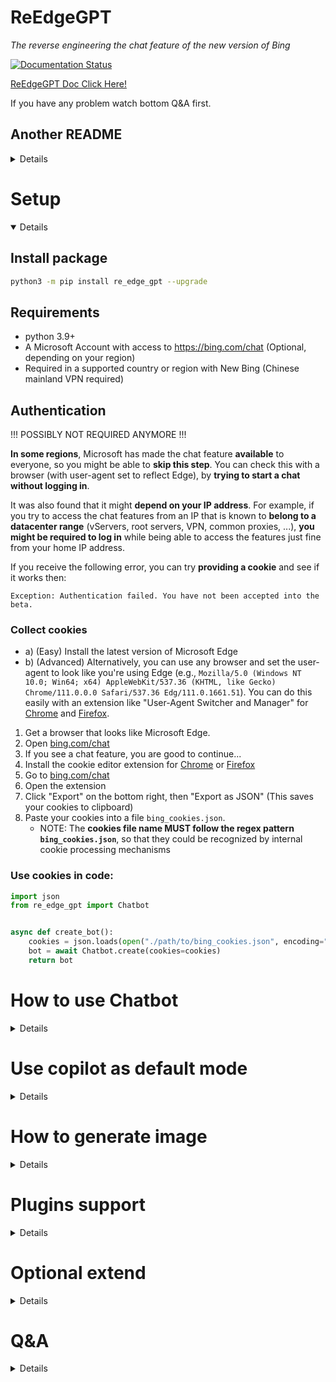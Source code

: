 # ReEdgeGPT

_The reverse engineering the chat feature of the new version of Bing_

[![Documentation Status](https://readthedocs.org/projects/reedgegpt/badge/?version=latest)](https://reedgegpt.readthedocs.io/en/latest/?badge=latest)

[ReEdgeGPT Doc Click Here!](https://reedgegpt.readthedocs.io/en/latest/)

If you have any problem watch bottom Q&A first.

## Another README

<details>

[繁體中文](/Readmes/zh_tw.md)

</details>

<summary>

# Setup

</summary>

<details open>

## Install package

```bash
python3 -m pip install re_edge_gpt --upgrade
```
## Requirements

- python 3.9+
- A Microsoft Account with access to <https://bing.com/chat> (Optional, depending on your region)
- Required in a supported country or region with New Bing (Chinese mainland VPN required)

## Authentication

!!! POSSIBLY NOT REQUIRED ANYMORE !!!

**In some regions**, Microsoft has made the chat feature **available** to everyone, so you might be able to **skip this step**. You can check this with a browser (with user-agent set to reflect Edge), by **trying to start a chat without logging in**.

It was also found that it might **depend on your IP address**. For example, if you try to access the chat features from an IP that is known to **belong to a datacenter range** (vServers, root servers, VPN, common proxies, ...), **you might be required to log in** while being able to access the features just fine from your home IP address.

If you receive the following error, you can try **providing a cookie** and see if it works then:

`Exception: Authentication failed. You have not been accepted into the beta.`

### Collect cookies

- a) (Easy) Install the latest version of Microsoft Edge
- b) (Advanced) Alternatively, you can use any browser and set the user-agent to look like you're using Edge (e.g., `Mozilla/5.0 (Windows NT 10.0; Win64; x64) AppleWebKit/537.36 (KHTML, like Gecko) Chrome/111.0.0.0 Safari/537.36 Edg/111.0.1661.51`). You can do this easily with an extension like "User-Agent Switcher and Manager" for [Chrome](https://chrome.google.com/webstore/detail/user-agent-switcher-and-m/bhchdcejhohfmigjafbampogmaanbfkg) and [Firefox](https://addons.mozilla.org/en-US/firefox/addon/user-agent-string-switcher/).

1. Get a browser that looks like Microsoft Edge.
2. Open [bing.com/chat](https://bing.com/chat)
3. If you see a chat feature, you are good to continue...
4. Install the cookie editor extension for [Chrome](https://chrome.google.com/webstore/detail/cookie-editor/hlkenndednhfkekhgcdicdfddnkalmdm) or [Firefox](https://addons.mozilla.org/en-US/firefox/addon/cookie-editor/)
5. Go to [bing.com/chat]([https://bing.com](https://bing.com/chat))
6. Open the extension
7. Click "Export" on the bottom right, then "Export as JSON" (This saves your cookies to clipboard)
8. Paste your cookies into a file `bing_cookies.json`.
   - NOTE: The **cookies file name MUST follow the regex pattern `bing_cookies.json`**, so that they could be recognized by internal cookie processing mechanisms

### Use cookies in code:

```python
import json
from re_edge_gpt import Chatbot


async def create_bot():
    cookies = json.loads(open("./path/to/bing_cookies.json", encoding="utf-8").read())
    bot = await Chatbot.create(cookies=cookies)
    return bot

```

</details>

<summary>

# How to use Chatbot

</summary>

<details>

## Run from Command Line

```
 $ python3 -m re_edge_gpt -h

        ReEdgeGPT - A demo of reverse engineering the Bing GPT chatbot

        !help for help

        Type !exit to exit

usage: __main__.py [-h] [--enter-once] [--search-result] [--no-stream] [--rich] [--proxy PROXY] [--wss-link WSS_LINK]
                  [--style {creative,balanced,precise}] [--prompt PROMPT] [--cookie-file COOKIE_FILE]
                  [--history-file HISTORY_FILE] [--locale LOCALE]

options:
  -h, --help            show this help message and exit
  --enter-once
  --search-result
  --no-stream
  --rich
  --proxy PROXY         Proxy URL (e.g. socks5://127.0.0.1:1080)
  --wss-link WSS_LINK   WSS URL(e.g. wss://sydney.bing.com/sydney/ChatHub)
  --style {creative,balanced,precise}
  --prompt PROMPT       prompt to start with
  --cookie-file COOKIE_FILE
                        path to cookie file
  --history-file HISTORY_FILE
                        path to history file
  --locale LOCALE       your locale (e.g. en-US, zh-CN, en-IE, en-GB)
```

(China/US/UK/Norway has enhanced support for locale)

## Run in Python

### 1. The `Chatbot` class and `asyncio` for more granular control

Use Async for the best experience, for example:

```python
import asyncio
import json
from pathlib import Path

from re_edge_gpt import Chatbot
from re_edge_gpt import ConversationStyle


# If you are using jupyter pls install this package
# from nest_asyncio import apply


async def test_ask() -> None:
    bot = None
    try:
        cookies = json.loads(open(
            str(Path(str(Path.cwd()) + "/bing_cookies.json")), encoding="utf-8").read())
        bot = await Chatbot.create(cookies=cookies)
        response = await bot.ask(
            prompt="How to boil the egg",
            conversation_style=ConversationStyle.balanced,
            simplify_response=True
        )
        # If you are using non ascii char you need set ensure_ascii=False
        print(json.dumps(response, indent=2, ensure_ascii=False))
        # Raw response
        # print(response)
        assert response
    except Exception as error:
        raise error
    finally:
        if bot is not None:
            await bot.close()


if __name__ == "__main__":
    # If you are using jupyter pls use nest_asyncio apply()
    # apply()
    try:
        loop = asyncio.get_running_loop()
    except RuntimeError:
        loop = asyncio.get_event_loop()
    loop.run_until_complete(test_ask())


```

</details>

<summary>

# Use copilot as default mode

</summary>

<details>

### Collect cookies

- a) (Easy) Install the latest version of Microsoft Edge
- b) (Advanced) Alternatively, you can use any browser and set the user-agent to look like you're using Edge (e.g., `Mozilla/5.0 (Windows NT 10.0; Win64; x64) AppleWebKit/537.36 (KHTML, like Gecko) Chrome/111.0.0.0 Safari/537.36 Edg/111.0.1661.51`). You can do this easily with an extension like "User-Agent Switcher and Manager" for [Chrome](https://chrome.google.com/webstore/detail/user-agent-switcher-and-m/bhchdcejhohfmigjafbampogmaanbfkg) and [Firefox](https://addons.mozilla.org/en-US/firefox/addon/user-agent-string-switcher/).

1. Get a browser that looks like Microsoft Edge.
2. Open [copilot.microsoft.com](https://copilot.microsoft.com/)
3. If you see a chat feature, you are good to continue...
4. Install the cookie editor extension for [Chrome](https://chrome.google.com/webstore/detail/cookie-editor/hlkenndednhfkekhgcdicdfddnkalmdm) or [Firefox](https://addons.mozilla.org/en-US/firefox/addon/cookie-editor/)
5. Go to [copilot.microsoft.com](https://copilot.microsoft.com/))
6. Open the extension
7. Click "Export" on the bottom right, then "Export as JSON" (This saves your cookies to clipboard)
8. Paste your cookies into a file `copilot_cookies.json`.
   - NOTE: The **cookies file name MUST follow the regex pattern `copilot_cookies.json`**, so that they could be recognized by internal cookie processing mechanisms

### Use cookies in code:

```python
import asyncio
import json
from pathlib import Path

from re_edge_gpt import Chatbot
from re_edge_gpt import ConversationStyle


# If you are using jupyter pls install this package
# from nest_asyncio import apply


async def test_ask() -> None:
   bot = None
   try:
      mode = "Copilot"
      if mode == "Bing":
         cookies: list[dict] = json.loads(open(
            str(Path(str(Path.cwd()) + "/bing_cookies.json")), encoding="utf-8").read())
      else:
         cookies: list[dict] = json.loads(open(
            str(Path(str(Path.cwd()) + "/copilot_cookies.json")), encoding="utf-8").read())
      # Notice when mode != "Bing" (Bing is default) will set mode is copilot
      bot = await Chatbot.create(cookies=cookies, mode=mode)
      response = await bot.ask(
         prompt="Is your name Copilot",
         conversation_style=ConversationStyle.balanced,
         simplify_response=True
      )
      # If you are using non ascii char you need set ensure_ascii=False
      print(json.dumps(response, indent=2, ensure_ascii=False))
      # Raw response
      # print(response)
      assert response
   except Exception as error:
      raise error
   finally:
      if bot is not None:
         await bot.close()


if __name__ == "__main__":
   # If you are using jupyter pls use nest_asyncio apply()
   # apply()
   try:
      loop = asyncio.get_running_loop()
   except RuntimeError:
      loop = asyncio.get_event_loop()
   loop.run_until_complete(test_ask())
```
### When u ask copilot what is your name
![are_u_bing.png](images/are_u_bing.png)

</details>

<summary>

# How to generate image

</summary>

<details>

## Getting authentication
> ### Chromium based browsers (Edge, Opera, Vivaldi, Brave)
> * Go to https://bing.com/
> * F12 to open console
> * In the JavaScript console, type **cookieStore.get("_U").then(result => console.log(result.value))** and press enter
> * Copy the output. This is used in --U or auth_cookie.

> ### Firefox
> * Go to https://bing.com/.
> * F12 to open developer tools
> * navigate to the storage tab
> * expand the cookies tab
> * click on the https://bing.com cookie
> * copy the value from the _U

```python
import os
import shutil
from pathlib import Path

from re_edge_gpt import ImageGen, ImageGenAsync

# create a temporary output directory for testing purposes
test_output_dir = "test_output"
# download a test image
test_image_url = "https://picsum.photos/200"
auth_cooker = open("bing_cookies.txt", "r+").read()
sync_gen = ImageGen(auth_cookie=auth_cooker)
async_gen = ImageGenAsync(auth_cookie=auth_cooker)


def test_save_images_sync():
    sync_gen.save_images([test_image_url], test_output_dir)
    sync_gen.save_images([test_image_url], test_output_dir, file_name="test_image")
    # check if the image was downloaded and saved correctly
    assert os.path.exists(os.path.join(test_output_dir, "test_image_0.jpeg"))
    assert os.path.exists(os.path.join(test_output_dir, "0.jpeg"))


# Generate image list sync
def test_generate_image_sync():
    image_list = sync_gen.get_images("tree")
    print(image_list)

if __name__ == "__main__":
    # Make dir to save image
    Path("test_output").mkdir(exist_ok=True)
    # Save image
    test_save_images_sync()
    # Generate image sync
    test_generate_image_sync()
    # Remove dir
    shutil.rmtree(test_output_dir)
```

</details>

<summary>

# Plugins support

</summary>

<details>

https://github.com/Integration-Automation/ReEdgeGPT/issues/119

Example: 

```python
import asyncio
import json
from pathlib import Path
from random import choice
from string import ascii_uppercase

from re_edge_gpt import Chatbot
from re_edge_gpt import ConversationStyle


# If you are using jupyter pls install this package
# from nest_asyncio import apply


async def test_ask() -> None:
    bot = None
    try:
        cookies: list[dict] = json.loads(open(
            str(Path(str(Path.cwd()) + "/bing_cookies.json")), encoding="utf-8").read())
        bot = await Chatbot.create(cookies=cookies, mode="Bing", plugin_ids=["c310c353-b9f0-4d76-ab0d-1dd5e979cf68"])
        prompt = """Rome (Italian and Latin: Roma, Italian: [ˈroːma] ⓘ) is the capital city of Italy. It is also the capital of the Lazio region, the centre of the Metropolitan City of Rome Capital, and a special comune (municipality) named Comune di Roma Capitale. With 2,860,009 residents in 1,285 km2 (496.1 sq mi),[2] Rome is the country's most populated comune and the third most populous city in the European Union by population within city limits. The Metropolitan City of Rome, with a population of 4,355,725 residents, is the most populous metropolitan city in Italy.[3] Its metropolitan area is the third-most populous within Italy.[5] Rome is located in the central-western portion of the Italian Peninsula, within Lazio (Latium), along the shores of the Tiber. Vatican City (the smallest country in the world)[6] is an independent country inside the city boundaries of Rome, the only existing example of a country within a city. Rome is often referred to as the City of Seven Hills due to its geographic location, and also as the "Eternal City". Rome is generally considered to be the cradle of Western civilization and Western Christian culture, and the centre of the Catholic Church.[7][8][9]

Rome's history spans 28 centuries. While Roman mythology dates the founding of Rome at around 753 BC, the site has been inhabited for much longer, making it a major human settlement for almost three millennia and one of the oldest continuously occupied cities in Europe.[10] The city's early population originated from a mix of Latins, Etruscans, and Sabines. Eventually, the city successively became the capital of the Roman Kingdom, the Roman Republic and the Roman Empire, and is regarded by many as the first-ever Imperial city and metropolis.[11] It was first called The Eternal City (Latin: Urbs Aeterna; Italian: La Città Eterna) by the Roman poet Tibullus in the 1st century BC, and the expression was also taken up by Ovid, Virgil, and Livy.[12][13] Rome is also called "Caput Mundi" (Capital of the World).

After the fall of the Empire in the west, which marked the beginning of the Middle Ages, Rome slowly fell under the political control of the Papacy, and in the 8th century, it became the capital of the Papal States, which lasted until 1870. Beginning with the Renaissance, almost all popes since Nicholas V (1447–1455) pursued a coherent architectural and urban programme over four hundred years, aimed at making the city the artistic and cultural centre of the world.[14] In this way, Rome first became one of the major centres of the Renaissance[15] and then became the birthplace of both the Baroque style and Neoclassicism. Famous artists, painters, sculptors, and architects made Rome the centre of their activity, creating masterpieces throughout the city. In 1871, Rome became the capital of the Kingdom of Italy, which, in 1946, became the Italian Republic.

In 2019, Rome was the 14th most visited city in the world, with 8.6 million tourists, the third most visited city in the European Union, and the most popular tourist destination in Italy.[16] Its historic centre is listed by UNESCO as a World Heritage Site.[17] The host city for the 1960 Summer Olympics, Rome is also the seat of several specialised agencies of the United Nations, such as the Food and Agriculture Organization (FAO), the World Food Programme (WFP) and the International Fund for Agricultural Development (IFAD). The city also hosts the Secretariat of the Parliamentary Assembly of the Union for the Mediterranean[18] (UfM) as well as the headquarters of many multinational companies, such as Eni, Enel, TIM, Leonardo, and banks such as BNL. Numerous companies are based within Rome's EUR business district, such as the luxury fashion house Fendi located in the Palazzo della Civiltà Italiana. The presence of renowned international brands in the city has made Rome an important centre of fashion and design, and the Cinecittà Studios have been the set of many Academy Award–winning movies.[19]

Name and symbol
Etymology
According to the Ancient Romans' founding myth,[20] the name Roma came from the city's founder and first king, Romulus.[1]

However, it is possible that the name Romulus was actually derived from Rome itself.[21] As early as the 4th century, there have been alternative theories proposed on the origin of the name Roma. Several hypotheses have been advanced focusing on its linguistic roots which however remain uncertain:[22]

From Rumon or Rumen, archaic name of the Tiber, which in turn is supposedly related to the Greek verb ῥέω (rhéō) 'to flow, stream' and the Latin verb ruō 'to hurry, rush';[b]
From the Etruscan word 𐌓𐌖𐌌𐌀 (ruma), whose root is *rum- "teat", with possible reference either to the totem wolf that adopted and suckled the cognately named twins Romulus and Remus, or to the shape of the Palatine and Aventine Hills;
From the Greek word ῥώμη (rhṓmē), which means strength.[c]
Other names and symbols
Rome has also been called in ancient times simply "Urbs" (central city),[23] from urbs roma, or identified with its ancient Roman initialism of SPQR, the symbol of Rome's constituted republican government. Furthermore, Rome has been called Urbs Aeterna (The Eternal City), Caput Mundi (The Capital of the world), Throne of St. Peter and Roma Capitale.

History
Main article: History of Rome
For a chronological guide, see Timeline of Rome.

Lazio (UK: /ˈlætsioʊ/ LAT-see-oh, US: /ˈlɑːt-/ LAHT-, Italian: [ˈlattsjo]) or Latium (/ˈleɪʃiəm/ LAY-shee-əm, US also /-ʃəm/ -⁠shəm;[4][5][6][7] from the original Latin name, pronounced [ˈɫati.ũː]) is one of the 20 administrative regions of Italy. Situated in the central peninsular section of the country, it has 5,714,882 inhabitants and a GDP of more than €197 billion per year, making it the country's second most populated region[1] and second largest regional economy after Lombardy. The capital of Lazio is Rome, which is also the capital and largest city of Italy.

Lazio is rich in a multi-millennial heritage: it sees the presence of the Etruscan civilization, then at the center of the Roman Empire, of the Holy Roman Empire, then of the Papal States, of the First French Empire and of the Italian Republic. The historical, artistic, cultural, architectural, archaeological and religious heritage of Lazio is immensely vast and rich in cultural diversity. Some of the greatest artists and historical figures lived and worked in Rome, such as Bramante, Raffaello Sanzio, Filippo Brunelleschi, Donatello, Michelangelo, Gian Lorenzo Bernini, Leonardo da Vinci, Francesco Borromini, Pietro da Cortona, Johann Wolfgang von Goethe, Rubens, Van Dyck and Diego Velázquez.

Today it constitutes a dynamic region. Lazio is a large center of services and international trade, industry, public services and tourism, supported by a privileged transport network thanks to its geographical position in the center of Italy and the presence of Rome within it.

Geography

Relief map of Lazio

Panorama of the Aniene Valley
Lazio comprises a land area of 17,242 km2 (6,657 sq mi) and it has borders with Tuscany, Umbria, and Marche to the north, Abruzzo and Molise to the east, Campania to the south, and the Tyrrhenian Sea to the west. The region is mainly flat, with small mountainous areas in the most eastern and southern districts.

The coast of Lazio is mainly composed of sandy beaches, punctuated by the headlands of Cape Circeo (541 m) and Gaeta (171 m). The Pontine Islands, which are part of Lazio, are off Lazio's southern coast. Behind the coastal strip, to the north, lies the Maremma Laziale (the continuation of the Tuscan Maremma), a coastal plain interrupted at Civitavecchia by the Tolfa Mountains (616 m). The central section of the region is occupied by the Roman Campagna, a vast alluvial plain surrounding the city of Rome, with an area of approximately 2,100 km2 (811 sq mi). The southern districts are characterized by the flatlands of Agro Pontino, a once swampy and malarial area, that was reclaimed over the centuries.

The Preapennines of Latium, marked by the Tiber valley and the Liri with the Sacco tributary, include on the right of the Tiber, three groups of mountains of volcanic origin: the Volsini, Cimini and Sabatini, whose largest former craters are occupied by the Bolsena, Vico and Bracciano lakes. To the south of the Tiber, other mountain groups form part of the Preapennines: the Alban Hills, also of volcanic origin, and the calcareous Lepini, Ausoni and Aurunci Mountains. The Apennines of Latium are a continuation of the Apennines of Abruzzo: the Reatini Mountains with Terminillo (2,213 m), Mounts Sabini, Prenestini, Simbruini and Ernici which continue east of the Liri into the Mainarde Mountains. The highest peak is Mount Gorzano (2,458 m) on the border with Abruzzo.

Climate
The region's climate, monitored by several dozen meteorological stations (many of which managed by the Lazio Regional Hydrographic and Mareographic Office), shows considerable variability from area to area. In general, along the coast, there is a mediterranean climate, the temperature values vary between 9–10°C (48–50°F) in January and 24–25°C (75–77°F) in July. Towards the interior, the climate is more continental and, on the hills, winters are cold and at night, temperatures can be quite frigid.

With particular regard to the sunshine duration, it should also be noted that, among the regional capital cities in Italy, Rome is the one with the highest number of hours of sunshine and days with clear skies during the year.

History
For the history of ancient Lazio, see Latium.
See also: List of museums in Lazio

The Appian Way (Via Appia), a road connecting Ancient Rome to the southern parts of Italy, remains usable even today.
The Italian word Lazio descends from the Latin word Latium, the region of the Latins, Latini in the Latin language spoken by them and passed on to the Latin city-state of Ancient Rome. Although the demography of ancient Rome was multi-ethnic, including, for example, Etruscans, Sabines and other Italics besides the Latini, the latter were the dominant constituent. In Roman mythology, the tribe of the Latini took their name from King Latinus. Apart from the mythical derivation of Lazio given by the ancients as the place where Saturn, ruler of the golden age in Latium, hid (latuisset)[8] from Jupiter there,[9] a major modern etymology is that Lazio comes from the Latin word "latus", meaning "wide",[10] expressing the idea of "flat land" meaning the Roman Campagna. Much of Lazio is in fact flat or rolling. The lands originally inhabited by the Latini were extended into the territories of the Samnites, the Marsi, the Hernici, the Aequi, the Aurunci and the Volsci, all surrounding Italic tribes. This larger territory was still called Latium, but it was divided into Latium adiectum or Latium Novum, the added lands or New Latium, and Latium Vetus, or Old Latium, the older, smaller region. The northern border of Lazio was the Tiber river, which divided it from Etruria.

The emperor Augustus officially united almost all of present-day Italy into a single geo-political entity, Italia, dividing it into eleven regions. The part of today's Lazio south of the Tiber river – together with the present region of Campania immediately to the southeast of Lazio and the seat of Neapolis – became Region I (Latium et Campania), while modern Upper Lazio became part of Regio VII – Etruria, and today's Province of Rieti joined Regio IV – Samnium.

After the Gothic conquest of Italy at the end of the fifth century, modern Lazio became part of the Ostrogothic Kingdom, but after the Gothic War between 535 and 554 and conquest by the Byzantine Empire, the region became the property of the Eastern Emperor as the Duchy of Rome. However, the long wars against the Longobards weakened the region. With the Donation of Sutri in 728, the Pope acquired the first territory in the region beyond the Duchy of Rome.

The strengthening of the religious and ecclesiastical aristocracy led to continuous power struggles between secular lords (Baroni) and the Pope until the middle of the 16th century. Innocent III tried to strengthen his own territorial power, wishing to assert his authority in the provincial administrations of Tuscia, Campagna and Marittima through the Church's representatives, in order to reduce the power of the Colonna family. Other popes tried to do the same. During the period when the papacy resided in Avignon, France (1309–1377), the feudal lords' power increased due to the absence of the Pope from Rome. Small communes, and Rome above all, opposed the lords' increasing power, and with Cola di Rienzo, they tried to present themselves as antagonists of the ecclesiastical power. However, between 1353 and 1367, the papacy regained control of Lazio and the rest of the Papal States. From the middle of the 16th century, the papacy politically unified Lazio with the Papal States,[11] so that these territories became provincial administrations of St. Peter's estate; governors in Viterbo, in Marittima and Campagna, and in Frosinone administered them for the papacy.

Lazio was part of the short-lived Roman Republic, after which it became a puppet state of the First French Republic under the forces of Napoleon Bonaparte. Lazio was returned to the Papal States in October 1799. In 1809, it was annexed to the French Empire under the name of the Department of Tibre, but returned to the Pope's control in 1815.

On 20 September 1870 the capture of Rome, during the reign of Pope Pius IX, and France's defeat at Sedan, completed Italian unification, and Lazio was incorporated into the Kingdom of Italy. In 1927, the territory of the Province of Rieti, belonging to Umbria and Abruzzo, joined Lazio. Towns in Lazio were devastated by the 2016 Central Italy earthquake.[12]"""
        print(f"prompt len is: {len(prompt)}")
        response = await bot.ask(
            prompt=prompt,
            conversation_style=ConversationStyle.balanced,
            simplify_response=True
        )
        # If you are using non ascii char you need set ensure_ascii=False
        print(json.dumps(response, indent=2, ensure_ascii=False))
    except Exception as error:
        raise error
    finally:
        if bot is not None:
            await bot.close()


if __name__ == "__main__":
    # If you are using jupyter pls use nest_asyncio apply()
    # apply()
    try:
        loop = asyncio.get_running_loop()
    except RuntimeError:
        loop = asyncio.get_event_loop()
    loop.run_until_complete(test_ask())

```

Result: 
```
prompt len is: 13833
{
  "text": "**Rome**, the **Eternal City**, has a rich and storied history that spans **28 centuries**. While Roman mythology traces its founding to around **753 BC**, archaeological evidence suggests that the site has been inhabited for much longer, making it one of the **oldest continuously occupied cities in Europe**. Let's delve into some key aspects of Rome's fascinating past:\n\n1. **Early Rome and Mythical Origins**:\n   - Rome began as an **Iron Age hut village** founded in the mid-8th century BC.\n   - According to legend, **Romulus** was the city's founder and first king.\n   - The early population of Rome consisted of a mix of **Latins, Etruscans, and Sabines**.\n\n2. **Roman Republic and Empire**:\n   - Rome transitioned from a monarchy to a **Republic** in 509 BC.\n   - During the **Punic Wars**, Rome gained dominance over the Western Mediterranean, displacing Carthage.\n   - The **Roman Empire** followed the Republic, reaching its peak under **Caesar** and **Augustus**.\n   - The Western Roman Empire collapsed in 476 AD.\n\n3. **Medieval Rome and Papal Control**:\n   - After the fall of the Western Empire, Rome fell under the **Papacy's political control**.\n   - It became the capital of the **Papal States** until 1870.\n   - The Renaissance era saw Rome as a major center of art and culture.\n\n4. **Modern Rome**:\n   - In 1871, Rome became the capital of the **Kingdom of Italy**.\n   - Today, it is a vibrant city, attracting millions of tourists annually.\n   - Rome's historic center is a **UNESCO World Heritage Site**.\n\n5. **Lazio Region**:\n   - **Lazio**, also known as **Latium**, is one of Italy's administrative regions.\n   - It has a rich heritage, including the **Etruscan civilization** and the **Roman Empire**.\n   - Lazio's capital is **Rome**, which remains a hub of art, culture, and history.\n\n6. **Geography**:\n   - Lazio comprises a land area of **17,242 km2** and borders Tuscany, Umbria, Marche, Abruzzo, Molise, and Campania.\n   - The region features a mix of flatlands, coastal areas, and mountain ranges.\n\n7. **Climate**:\n   - Lazio's climate varies, with a **Mediterranean climate** along the coast.\n   - Rome enjoys the highest number of **sunshine hours** among Italian capital cities.\n\nIn summary, Rome's legacy as the **Eternal City** continues to captivate visitors, and its historical significance reverberates across art, culture, and civilization. 🏛️🌟 \n Generating answers for you... \n {\"web_search_results\":[{\"title\":\"History of Rome - Wikipedia\",\"snippets\":[\"History of Rome - Wikipedia History of Rome Historical nation-states Roman Kingdom 753–509 BC Roman Republic 509–27 BC Roman Empire 27 BC – 395 AD Western Roman Empire 286–476 Kingdom of Italy 476–493 Ostrogothic Kingdom 493–536 Eastern Roman Empire 536–546 Ostrogothic Kingdom 546–547 Eastern Roman Empire 547–549 Ostrogothic Kingdom 549–552 Eastern Roman Empire 552–751 Kingdom of the Lombards 751–756 Papal States 756–1798 Roman Republic 1798–1799 Papal States 1799–1809 First French Empire 1809–1814 Papal States 1814–1849 Roman Republic 1849 Papal States 1849–1870 Kingdom of Italy 1870–1943 Italian Social Republic 1943–1944 Kingdom of Italy 1944–1946 Italian Republic 1946–present Rome: Ruins of the Forum, Looking towards the Capitol (1742) by Canaletto The history of Rome includes the history of the city of Rome as well as the civilisation of ancient Rome. Roman history has been influential on the modern world, especially in the history of the Catholic Church, and Roman law has influenced many modern legal systems. Roman history can be divided into the following periods: Pre-historical and early Rome, covering Rome's earliest inhabitants and the legend of its founding by Romulus The period of Etruscan dominance and the regal period, in which, according to tradition, Romulus was the first of seven kings The Roman Republic, which commenced in 509 BC when kings were replaced with rule by elected magistrates. The period was marked by vast expansion of Roman territory. During the 5th century BC, Rome gained regional dominance in Latium. With the Punic Wars from 264 to 146 BC, ancient Rome gained dominance over the Western Mediterranean, displacing Carthage as the dominant regional power. The Roman Empire followed the Republic, which waned with the rise of Julius Caesar, and by all measures concluded after a period of civil war and the victory of Caesar's adopted son, Octavian, in 27 BC over Mark Antony. The Western Roman Empire collapsed in 476 after the city was conquered by the Ostrogothic Kingdom. Consequently Rome's power declined, and it eventually became part of the Eastern Roman Empire, as the Duchy of Rome, from the 6th to 8th centuries. At this time, the city was reduced to a fraction of its former size, being sacked several times in the 5th to 6th centuries, even temporarily depopulated entirely. [1] Medieval Rome is characterized by a break with Constantinople and the formation of the Papal States. The Papacy struggled to retain influence in the emerging Holy Roman Empire, and during the saeculum obscurum, the population of Rome fell to as low as 30,000 inhabitants. Following the East–West Schism and the limited success in the Investiture Controversy, the Papacy did gain considerable influence in the High Middle Ages, but with the Avignon Papacy and the Western Schism, the city of Rome was reduced to irrelevance, its population falling below 20,000. Rome's decline into complete irrelevance during the medieval period, with the associated lack of construction activity, assured the survival of very significant ancient Roman material remains in the centre of the city, some abandoned and others continuing in use.\",\"Roman history can be divided into the following periods: Pre-historical and early Rome, covering Rome's earliest inhabitants and the legend of its founding by Romulus The period of Etruscan dominance and the regal period, in which, according to tradition, Romulus was the first of seven... The Roman ...\"],\"url\":\"https://en.wikipedia.org/wiki/History_of_Rome\"},{\"title\":\"Rome - Wikipedia\",\"snippets\":[\"Rome's history spans 28 centuries. While Roman mythology dates the founding of Rome at around 753 BC, the site has been inhabited for much longer, making it a major human settlement for almost three millennia and one of the oldest continuously occupied cities in Europe. \"],\"url\":\"https://en.wikipedia.org/wiki/Rome\"},{\"title\":\"History of Ancient Rome: When was Rome Founded\",\"snippets\":[\"Rome began as an Iron Age hut village, founded in the mid-8th century BC. In 616, the Romans’ sophisticated Etruscan neighbours seized power, but were ousted in 509, the inception of the Roman Republic. It conquered most of the rest of Italy, then turned its attentions overseas, and by the 1st century BC, ruled Spain, North Africa, and Greece.\"],\"url\":\"https://www.rome.info/ancient/history/\"},{\"title\":\"Ancient Rome: At a Glance | Britannica\",\"snippets\":[\"Ancient Rome is the state that originated in the city of Rome during the 8th century bce. Considered one of the most successful imperial powers in history, Rome at its peak encompassed most of Europe and stretched into Africa and Asia. Ancient Rome’s history can be broken down into three eras: the regal period (753−509 bce)\"],\"url\":\"https://www.britannica.com/topic/Ancient-Rome-At-a-Glance-2237745\"},{\"title\":\"Ancient Rome - Facts, Location, & Timeline | HISTORY\",\"snippets\":[\"Learn about the rise and fall of Rome, from its legendary origins to its golden age and decline. Explore the origins of Rome, its military expansion, its political struggles, its cultural achievements and its legacy. Discover how Rome became an empire, a republic and a world power.\"],\"url\":\"https://www.history.com/topics/ancient-rome/ancient-rome\"}]} \n Searching the web for: `history of Rome`",
  "author": "bot",
  "source_keys": [
    "History of Rome - Wikipedia",
    "Rome - Wikipedia",
    "History of Ancient Rome: When was Rome Founded",
    "Ancient Rome: At a Glance | Britannica",
    "Ancient Rome - Facts, Location, & Timeline | HISTORY"
  ],
  "source_values": [
    "https://en.wikipedia.org/wiki/History_of_Rome",
    "https://en.wikipedia.org/wiki/Rome",
    "https://www.rome.info/ancient/history/",
    "https://www.britannica.com/topic/Ancient-Rome-At-a-Glance-2237745",
    "https://www.history.com/topics/ancient-rome/ancient-rome"
  ],
  "suggestions": [
    "What are some famous landmarks in Rome?",
    "How did the Roman Empire fall?",
    "Tell me more about Lazio's cultural heritage."
  ],
  "image_create_text": "",
  "messages_left": 29,
  "max_messages": 30
}

Process finished with exit code 0
```

Plugins id:
```
Notebook id: c310c353-b9f0-4d76-ab0d-1dd5e979cf68
Instacart id: 46664d33-1591-4ce8-b3fb-ba1022b66c11
Kayak id: d6be744c-2bd9-432f-95b7-76e103946e34
Klarna id: 5f143ea3-8c80-4efd-9515-185e83b7cf8a
Opentable id: 543a7b1b-ebc6-46f4-be76-00c202990a1b
Shop id: 39e3566a-d481-4d99-82b2-6d739b1e716e
Suno id: 22b7f79d-8ea4-437e-b5fd-3e21f09f7bc1
```

</details>

<summary>

# Optional extend

</summary>

<details>

Install re-edge-gpt with Pyside GUI
```
pip install re-edge-gpt[gui] 
```
Run Pyside GUI
```python
from re_edge_gpt.ui.chat.main_ui import start_chat_ui

start_chat_ui()
```

Install re-edge-gpt with Flask
```
pip install re-edge-gpt[api] 
```
Run API and export api doc
```python
import os

from re_edge_gpt.api.main_flask import create_app

if __name__ == '__main__':
    # Init Flask with blueprint
    app = create_app()
    # Create new secret key using urandom 24
    app.secret_key = os.urandom(24)
    app.run(port=8888, debug=True)
else:
    app = create_app()
    # Create new secret key using urandom 24
    app.secret_key = os.urandom(24)

```

</details>

<summary>

# Q&A

</summary>

<details>

> * Q: Exception: Throttled: Request is throttled.
>   * A: Bing's chat rate limit.
>   * ![rate_limit.png](images/rate_limit.png)
>   * B: Perhaps your cookie needs to be refreshed.
>   * https://github.com/Integration-Automation/ReEdgeGPT/issues/117
> * Q: RuntimeError: This event loop is already running
>   * A: If you are using Jupyter, pls use nest_asyncio.apply()
>   * Like: https://github.com/Integration-Automation/ReEdgeGPT/issues/30
> * Q: json.dumps return non ascii char
>   * A: json.dumps(response, ensure_ascii=False)
>   * Like: https://github.com/Integration-Automation/ReEdgeGPT/issues/32
> * Q: Exception: UnauthorizedRequest: Cannot retrieve user status.
>   * A: Renew your cookie file.
> * Q: Exception: conversationSignature
>   * A: Clear all your bing cookie and renew your cookie file.
>   * Like: https://github.com/Integration-Automation/ReEdgeGPT/issues/17
>   * And: https://github.com/Integration-Automation/ReEdgeGPT/issues/22
> * Q: ValueError: Invalid header value b'_U=***\n'
> * A: Renew your image cookie.
> * Q: Image blocking or redirect error
>   * A: Now we can't generate multi image on same time (Cause bing limit)
>   * See https://github.com/Integration-Automation/ReEdgeGPT/issues/22
> * Q: UnauthorizedRequest: Token issued by https://sydney.bing.com/sydney is invalid
>   * A: Bing block your connect, Try to use proxy or clear cookie.

</details>
